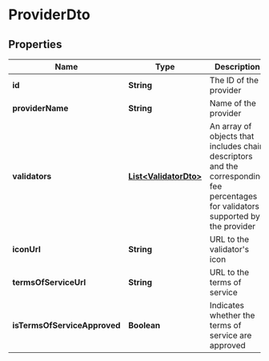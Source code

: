 

# ProviderDto


## Properties

| Name | Type | Description | Notes |
|------------ | ------------- | ------------- | -------------|
|**id** | **String** | The ID of the provider |  |
|**providerName** | **String** | Name of the provider |  |
|**validators** | [**List&lt;ValidatorDto&gt;**](ValidatorDto.md) | An array of objects that includes chain descriptors and the corresponding fee percentages for validators supported by the provider |  |
|**iconUrl** | **String** | URL to the validator&#39;s icon |  |
|**termsOfServiceUrl** | **String** | URL to the terms of service |  |
|**isTermsOfServiceApproved** | **Boolean** | Indicates whether the terms of service are approved |  |



